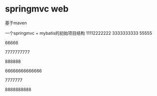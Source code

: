 # springmvc web

基于maven

一个springmvc + mybatis的初始项目结构
 11112222222
3333333333
55555

66666

7777777777

888888


66666666666666


7777777


8888888888

